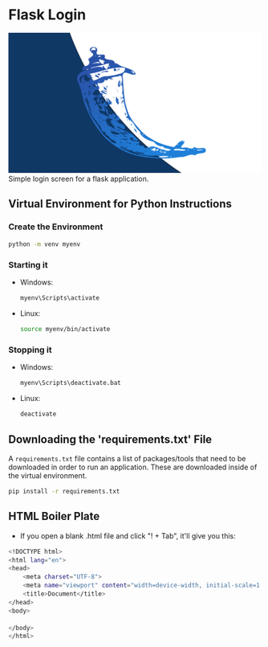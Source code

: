 # Flask Login
![Alt Text](./assets/flask.png)  
Simple login screen for a flask application.

## Virtual Environment for Python Instructions

### Create the Environment
```sh
python -m venv myenv
```

### Starting it
- Windows:
    ```sh
    myenv\Scripts\activate
    ```
- Linux:
    ```sh
    source myenv/bin/activate
    ```

### Stopping it
- Windows:
    ```sh
    myenv\Scripts\deactivate.bat
    ```
- Linux:
    ```sh
    deactivate
    ```

## Downloading the 'requirements.txt' File
A `requirements.txt` file contains a list of packages/tools that need to be downloaded in order
to run an application. These are downloaded inside of the virtual environment.
```sh
pip install -r requirements.txt
```

## HTML Boiler Plate
- If you open a blank .html file and click "! + Tab", it'll give you this:
```sh
<!DOCTYPE html>
<html lang="en">
<head>
    <meta charset="UTF-8">
    <meta name="viewport" content="width=device-width, initial-scale=1.0">
    <title>Document</title>
</head>
<body>
    
</body>
</html>
```